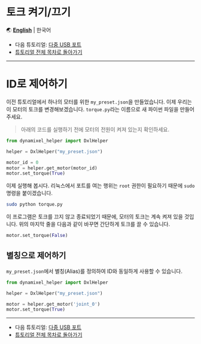 
# 토크 켜기/끄기

🌏
[**English**](../en/torque.md) |
한국어

- 다음 튜토리얼: [다중 USB 포트](multiple_ports.md)
- [튜토리얼 전체 목차로 돌아가기](TUTORIAL.md)

---

# ID로 제어하기

이전 튜토리얼에서 하나의 모터를 위한 `my_preset.json`을 만들었습니다. 이제 우리는 이 모터의 토크를 변경해보겠습니다. `torque.py`라는 이름으로 새 파이썬 파일을 만들어 주세요.

> 아래의 코드를 실행하기 전에 모터의 전원이 켜져 있는지 확인하세요.

```python
from dynamixel_helper import DxlHelper

helper = DxlHelper("my_preset.json")

motor_id = 0
motor = helper.get_motor(motor_id)
motor.set_torque(True)
```

이제 실행해 봅시다. 리눅스에서 포트를 여는 행위는 `root` 권한이 필요하기 때문에 `sudo` 명령을 붙이겠습니다.

```bash
sudo python torque.py
```

이 프로그램은 토크를 끄지 않고 종료되었기 때문에, 모터의 토크는 계속 켜져 있을 것입니다. 위의 마지막 줄을 다음과 같이 바꾸면 간단하게 토크를 끌 수 있습니다.

```python
motor.set_torque(False)
```

## 별칭으로 제어하기

`my_preset.json`에서 별칭(Alias)를 정의하여 ID와 동일하게 사용할 수 있습니다.

```python
from dynamixel_helper import DxlHelper

helper = DxlHelper("my_preset.json")

motor = helper.get_motor('joint_0')
motor.set_torque(True)
```

---

- 다음 튜토리얼: [다중 USB 포트](multiple_ports.md)
- [튜토리얼 전체 목차로 돌아가기](TUTORIAL.md)